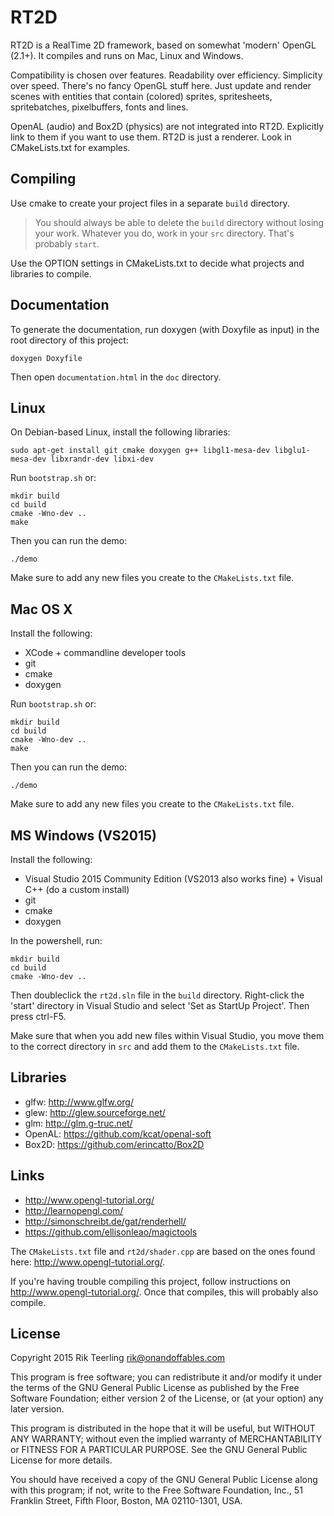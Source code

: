 RT2D
====

RT2D is a RealTime 2D framework, based on somewhat 'modern' OpenGL (2.1+). It compiles and runs on Mac, Linux and Windows.

Compatibility is chosen over features. Readability over efficiency. Simplicity over speed. There's no fancy OpenGL stuff here. Just update and render scenes with entities that contain (colored) sprites, spritesheets, spritebatches, pixelbuffers, fonts and lines.

OpenAL (audio) and Box2D (physics) are not integrated into RT2D. Explicitly link to them if you want to use them. RT2D is just a renderer. Look in CMakeLists.txt for examples.

Compiling
---------

Use cmake to create your project files in a separate `build` directory.

> You should always be able to delete the `build` directory without losing your work. Whatever you do, work in your `src` directory. That's probably `start`.

Use the OPTION settings in CMakeLists.txt to decide what projects and libraries to compile.

Documentation
-------------

To generate the documentation, run doxygen (with Doxyfile as input) in the root directory of this project:

	doxygen Doxyfile

Then open `documentation.html` in the `doc` directory.

Linux
-----

On Debian-based Linux, install the following libraries:

	sudo apt-get install git cmake doxygen g++ libgl1-mesa-dev libglu1-mesa-dev libxrandr-dev libxi-dev

Run `bootstrap.sh` or:

	mkdir build
	cd build
	cmake -Wno-dev ..
	make

Then you can run the demo:

	./demo

Make sure to add any new files you create to the `CMakeLists.txt` file.

Mac OS X
--------

Install the following:

- XCode + commandline developer tools
- git
- cmake
- doxygen

Run `bootstrap.sh` or:

	mkdir build
	cd build
	cmake -Wno-dev ..
	make

Then you can run the demo:

	./demo

Make sure to add any new files you create to the `CMakeLists.txt` file.

MS Windows (VS2015)
-------------------

Install the following:

- Visual Studio 2015 Community Edition (VS2013 also works fine) + Visual C++ (do a custom install)
- git
- cmake
- doxygen

In the powershell, run:

	mkdir build
	cd build
	cmake -Wno-dev ..

Then doubleclick the `rt2d.sln` file in the `build` directory. Right-click the 'start' directory in Visual Studio and select 'Set as StartUp Project'. Then press ctrl-F5.

Make sure that when you add new files within Visual Studio, you move them to the correct directory in `src` and add them to the `CMakeLists.txt` file.

Libraries
---------

- glfw: <http://www.glfw.org/>
- glew: <http://glew.sourceforge.net/>
- glm: <http://glm.g-truc.net/>
- OpenAL: <https://github.com/kcat/openal-soft>
- Box2D: <https://github.com/erincatto/Box2D>

Links
-----

- <http://www.opengl-tutorial.org/>
- <http://learnopengl.com/>
- <http://simonschreibt.de/gat/renderhell/>
- <https://github.com/ellisonleao/magictools>

The `CMakeLists.txt` file and `rt2d/shader.cpp` are based on the ones found here: <http://www.opengl-tutorial.org/>.

If you're having trouble compiling this project, follow instructions on <http://www.opengl-tutorial.org/>. Once that compiles, this will probably also compile.

License
-------

Copyright 2015 Rik Teerling <rik@onandoffables.com>

This program is free software; you can redistribute it and/or modify
it under the terms of the GNU General Public License as published by
the Free Software Foundation; either version 2 of the License, or
(at your option) any later version.

This program is distributed in the hope that it will be useful,
but WITHOUT ANY WARRANTY; without even the implied warranty of
MERCHANTABILITY or FITNESS FOR A PARTICULAR PURPOSE.  See the
GNU General Public License for more details.

You should have received a copy of the GNU General Public License
along with this program; if not, write to the Free Software
Foundation, Inc., 51 Franklin Street, Fifth Floor, Boston,
MA 02110-1301, USA.
